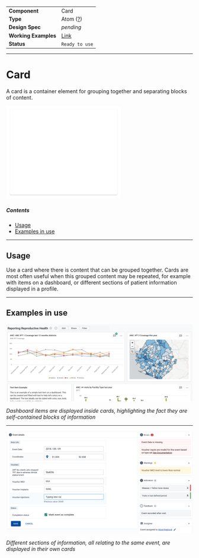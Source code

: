 |                      |                                                                    |
| -------------------- | ------------------------------------------------------------------ |
| **Component**        | Card                                                               |
| **Type**             | Atom ([?](http://atomicdesign.bradfrost.com/chapter-2/))           |
| **Design Spec**      | _pending_                                                          |
| **Working Examples** | [Link](https://ui.dhis2.nu/demo/?path=/story/layout-card--default) |
| **Status**           | `Ready to use`                                                     |

---

# Card

A card is a container element for grouping together and separating blocks of content.

![](../images/card.png)

##### Contents

-   [Usage](#usage)
-   [Examples in use](#examples-in-use)

---

## Usage

Use a card where there is content that can be grouped together. Cards are most often useful when this grouped content may be repeated, for example with items on a dashboard, or different sections of patient information displayed in a profile.

---

## Examples in use

![](../images/dashboard-example.jpg)

_Dashboard items are displayed inside cards, highlighting the fact they are self-contained blocks of information_

---

![](../images/event-example.jpg)

_Different sections of information, all relating to the same event, are displayed in their own cards_

